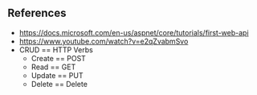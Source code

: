 ## References
* https://docs.microsoft.com/en-us/aspnet/core/tutorials/first-web-api
* https://www.youtube.com/watch?v=e2qZvabmSvo
* CRUD == HTTP Verbs
    + Create == POST
    + Read == GET
    + Update == PUT
    + Delete == Delete
